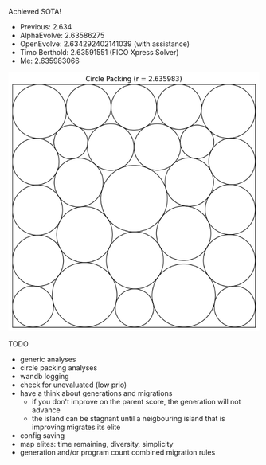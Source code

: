 Achieved SOTA!
- Previous: 2.634
- AlphaEvolve: 2.63586275
- OpenEvolve: 2.634292402141039 (with assistance)
- Timo Berthold: 2.63591551 (FICO Xpress Solver)
- Me: 2.635983066

![sota](docs/sota.png)

TODO
- generic analyses
- circle packing analyses
- wandb logging
- check for unevaluated (low prio)
- have a think about generations and migrations
  - if you don't improve on the parent score, the generation will not advance
  - the island can be stagnant until a neigbouring island that is improving migrates its elite
- config saving
- map elites: time remaining, diversity, simplicity
- generation and/or program count combined migration rules
